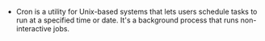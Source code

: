 - Cron is a utility for Unix-based systems that lets users schedule tasks to run at a specified time or date. It's a background process that runs non-interactive jobs.